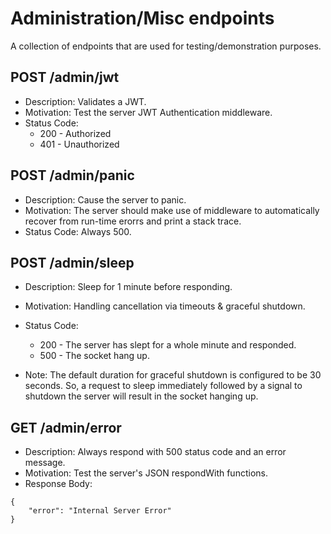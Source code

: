 # Administration/Misc endpoints

A collection of endpoints that are used for testing/demonstration purposes.

## POST /admin/jwt

* Description: Validates a JWT.
* Motivation: Test the server JWT Authentication middleware.
* Status Code:
    * 200 - Authorized
    * 401 - Unauthorized

## POST /admin/panic

* Description: Cause the server to panic.
* Motivation: The server should make use of middleware to automatically recover from run-time erorrs and print a stack trace.
* Status Code: Always 500.

## POST /admin/sleep

* Description: Sleep for 1 minute before responding.
* Motivation: Handling cancellation via timeouts & graceful shutdown.
* Status Code:
    * 200 - The server has slept for a whole minute and responded.
    * 500 - The socket hang up.

* Note: The default duration for graceful shutdown is configured to be 30 seconds. So, a request to sleep immediately followed by a signal to shutdown the server will result in the socket hanging up.

## GET /admin/error

* Description: Always respond with 500 status code and an error message.
* Motivation: Test the server's JSON respondWith functions.
* Response Body:
```
{
    "error": "Internal Server Error"
}
```

